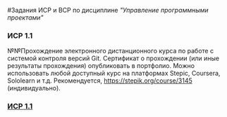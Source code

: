 #Задания ИСР и ВСР по дисциплине *"Управление программными проектами"*
### ИСР 1.1 	
№№Прохождение электронного дистанционного курса по работе с системой контроля версий Git. Сертификат о прохождении (или иные результаты прохождения) опубликовать в портфолио. Можно использовать любой доступный курс на платформах Stepic, Coursera, Sololearn и т.д. Рекомендуется, https://stepik.org/course/3145 (индивидуально).
### [ИСР 1.1](https://github.com/Igor-voy/IVT-all-sem/blob/main/3%20%D0%BA%D1%83%D1%80%D1%81/%D0%A3%D0%9F%D0%9F/%D0%A2%D0%B5%D0%BC%D0%B0%201/%D0%98%D0%A1%D0%A0_1.1_%D0%92%D0%BE%D0%B9%D1%82%D0%B5%D0%BD%D0%BA%D0%BE.jpg)
